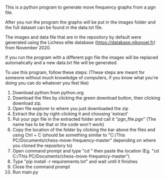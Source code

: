 This is a python program to generate move frequency graphs from a pgn file.

After you run the program the graphs will be put in the images folder and the full dataset can be found in the data.txt file.

The images and data file that are in the repository by default were generated using the Lichess elite database (https://database.nikonoel.fr) from November 2020.

If you run the program with a different pgn file the images will be replaced automatically and a new data.txt file will be generated.

To use this program, follow these steps:
(These steps are meant for someone without much knowledge of computers, if you know what you're doing
you can do whatever you feel like)

1. Download python from python.org
2. Download the files by clicking the green download button, then clicking download zip.
3. Open file explorer to where you just downloaded the zip
4. Extract the zip by right-clicking it and choosing 'extract'
5. Put your pgn file in the extracted folder and call it "pgn_file.pgn" (The name has to be that or the code won't work)
6. Copy the location of the folder by clicking the bar above the files and using Ctrl + C
(should be something similar to "C:/This PC/Documents/chess-move-frequency-master" depending on where you cloned the repository to)
7. Open command prompt and type "cd " then paste the location (Eg. "cd C:/This PC/Documents/chess-move-frequency-master")
8. Type "pip install -r requirements.txt" and wait until it finishes
9. Close the command prompt
10. Run main.py
